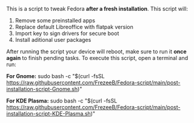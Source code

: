 This is a script to tweak Fedora **after a fresh installation**. This script will:

1. Remove some preinstalled apps
2. Replace default Libreoffice with flatpak version
3. Import key to sign drivers for secure boot
4. Install aditional user packages

After running the script your device will reboot, make sure to run it **once again** to finish pending tasks. To execute this script, open a terminal and run:

**For Gnome:**
sudo bash -c "$(curl -fsSL https://raw.githubusercontent.com/FrezeeB/Fedora-script/main/post-installation-script-Gnome.sh)"

**For KDE Plasma:**
sudo bash -c "$(curl -fsSL https://raw.githubusercontent.com/FrezeeB/Fedora-script/main/post-installation-script-KDE-Plasma.sh)"
